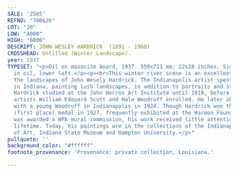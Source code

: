 ```yaml
---
SALE: '2565'
REFNO: "780626"
LOT: "20"
LOW: "4000"
HIGH: "6000"
DESCRIPT: JOHN WESLEY HARDRICK  (1891 - 1968)
CROSSHEAD: Untitled (Winter Landscape).
year: 1937
TYPESET: "<p>Oil on masonite board, 1937. 559x711 mm; 22x28 inches. Signed and dated
  in oil, lower left.</p><p><br>This winter river scene is an excellent example of
  the landscapes of John Wesely Hardrick. The Indianapolis artist spent his career
  in Indiana, painting lush landscapes, in addition to portraits and still lifes.
  Hardrick studied at the John Herron Art Institute until 1918, before fellow Indiana
  artists William Edouard Scott and Hale Woodruff enrolled. He later shared a studio
  with a young Woodruff in Indianapolis in 1924. Though Hardrick won the Harmon bronze
  (first place) medal in 1927, frequently exhibited at the Harmon Foundation, and
  was awarded a WPA mural commission, his work received little attention during his
  lifetime. Today, his paintings are in the collections of the Indianapolis Museum
  of Art, Indiana State Museum and Hampton University.</p>"
pullquote: ''
background_color: "#ffffff"
footnote_provenance: 'Provenance: private collection, Louisiana.'

---
```

